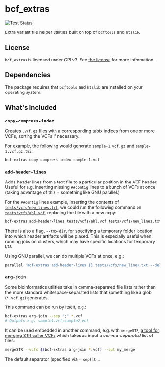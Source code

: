 # bcf_extras

![Test Status](https://github.com/davidlougheed/bcf_extras/workflows/Tests/badge.svg)

Extra variant file helper utilities built on top of `bcftools` and `htslib`.


## License

`bcf_extras` is licensed under GPLv3. See [the license](./LICENSE) for more 
information.


## Dependencies

The package requires that `bcftools` and `htslib` are installed on your 
operating system.


## What's Included

### `copy-compress-index`

Creates `.vcf.gz` files with a corresponding tabix indices from one or more 
VCFs, sorting the VCFs if necessary.

For example, the following would generate `sample-1.vcf.gz` and `sample-1.vcf.gz.tbi`:

```bash
bcf-extras copy-compress-index sample-1.vcf
```

### `add-header-lines`

Adds header lines from a text file to a particular position in the VCF header.
Useful for e.g. inserting missing `##contig` lines to a bunch of VCFs at once
(taking advantage of this + something like GNU parallel.)

For the `##contig` lines example, inserting the contents of 
[`tests/vcfs/new_lines.txt`](tests/vcfs/new_lines.txt), we could run the 
following command on [`tests/vcfs/ahl.vcf`](tests/vcfs/ahl.vcf), replacing the 
file with a new copy:

```bash
bcf-extras add-header-lines tests/vcfs/ahl.vcf tests/vcfs/new_lines.txt --delete-existing
```

There is also a flag, `--tmp-dir`, for specifying a temporary folder location
into which header artifacts will be placed. This is especially useful when 
running jobs on clusters, which may have specific locations for temporary I/O.

Using GNU parallel, we can do multiple VCFs at once, e.g.:

```bash
parallel 'bcf-extras add-header-lines {} tests/vcfs/new_lines.txt --delete-existing' ::: /path/to/my/vcfs/*.vcf
```

### `arg-join`

Some bioinformatics utilities take in comma-separated file lists rather than 
the more standard whitespace-separated lists that something like a glob 
(`*.vcf.gz`) generates.

This command can be run by itself, e.g.:

```bash
bcf-extras arg-join --sep ";" *.vcf
# Outputs e.g. sample1.vcf;sample2.vcf
```

It can be used embedded in another command, e.g. with `mergeSTR`,
[a tool for merging STR caller VCFs](https://github.com/gymreklab/TRTools)
which takes as input a *comma-separated* list of files:

```bash
mergeSTR --vcfs $(bcf-extras arg-join *.vcf) --out my_merge
```

The default separator (specified via `--sep`) is `,`.
